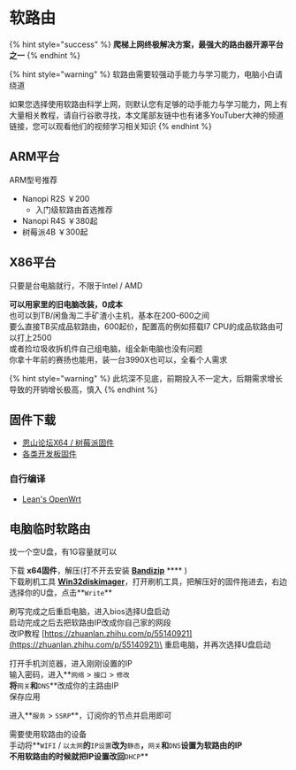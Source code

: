 # 软路由

{% hint style="success" %}
**爬梯上网终极解决方案，最强大的路由器开源平台之一**
{% endhint %}

{% hint style="warning" %}
软路由需要较强动手能力与学习能力，电脑小白请绕道

如果您选择使用软路由科学上网，则默认您有足够的动手能力与学习能力，网上有大量相关教程，请自行谷歌寻找，本文尾部友链中也有诸多YouTuber大神的频道链接，您可以观看他们的视频学习相关知识
{% endhint %}

## ARM平台

ARM型号推荐

* Nanopi R2S ￥200
  * 入门级软路由首选推荐
* Nanopi R4S ￥380起
* 树莓派4B ￥300起

## X86平台

只要是台电脑就行，不限于Intel / AMD

**可以用家里的旧电脑改装，0成本**\
也可以到TB/闲鱼淘二手矿渣小主机，基本在200-600之间\
要么直接TB买成品软路由，600起价，配置高的例如搭载I7 CPU的成品软路由可以打上2500\
或者捡垃圾收拆机件自己组电脑，组全新电脑也没有问题\
你拿十年前的赛扬也能用，装一台3990X也可以，全看个人需求

{% hint style="warning" %}
此坑深不见底，前期投入不一定大，后期需求增长导致的开销增长极高，慎入
{% endhint %}

## 固件下载

* [恩山论坛X64 / 树莓派固件](https://www.right.com.cn/forum/thread-3777668-1-1.html)
* [各类开发板固件](https://github.com/ruoyizhou/OpenWRT-For-Pi)

### 自行编译

* [Lean's OpenWrt](https://github.com/coolsnowwolf/lede)

## 电脑临时软路由

找一个空U盘，有1G容量就可以

下载 **x64固件**，解压(打不开去安装 [**Bandizip**](https://cn.bandisoft.com/bandizip/) **** )\
下载刷机工具 [**Win32diskimager**](https://sourceforge.net/projects/win32diskimager/)，打开刷机工具，把解压好的固件拖进去，右边选择你的U盘，点击**`Write`**

刷写完成之后重启电脑，进入bios选择U盘启动\
启动完成之后去把软路由IP改成你自己家的网段\
改IP教程 [https://zhuanlan.zhihu.com/p/55140921](https://zhuanlan.zhihu.com/p/55140921)\
重启电脑，并再次选择U盘启动

打开手机浏览器，进入刚刚设置的IP\
输入密码，进入**`网络` > `接口` > `修改`**\
将**`网关`**和**`DNS`**改成你的主路由IP\
保存应用

进入**`服务` > `SSRP`**，订阅你的节点并启用即可

需要使用软路由的设备\
手动将**`WIFI` / `以太网`**的**`IP设置`**改为**`静态`**，**`网关`**和**`DNS`**设置为软路由的IP\
不用软路由的时候就把IP设置改回**`DHCP`**
